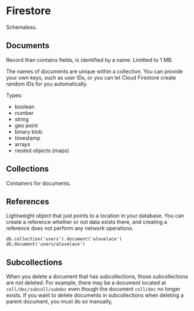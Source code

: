 # Firestore

Schemaless.

## Documents

Record than contains fields, is identified by a name. Limitted to 1 MB.

The names of documents are unique within a collection. You can provide your own keys, such as user IDs, or you can let Cloud Firestore create random IDs for you automatically.

Types:

+ boolean
+ number
+ string
+ geo point
+ binary blob
+ timestamp
+ arrays
+ nested objects (maps)



## Collections

Containers for documents.

## References

Lightweight object that just points to a location in your database.  You can create a reference whether or not data exists there, and creating a reference does not perform any network operations.

```
db.collection('users').document('alovelace')
db.document('users/alovelace')
```

## Subcollections

When you delete a document that has subcollections, those subcollections are
not deleted. For example, there may be a document located at `coll/doc/subcoll/subdoc`
even though the document `coll/doc` no longer exists. If you want to delete
documents in subcollections when deleting a parent document, you must do so manually,

